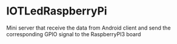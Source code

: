 # IOTLedRaspberryPi
Mini server that receive the data from Android client and send the corresponding GPIO signal to the RaspberryPI3 board
